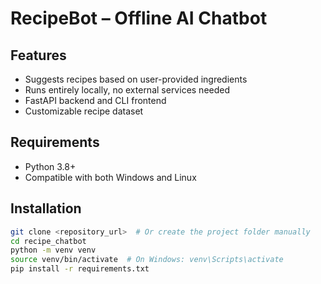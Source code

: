 # RecipeBot – Offline AI Chatbot

## Features
- Suggests recipes based on user-provided ingredients
- Runs entirely locally, no external services needed
- FastAPI backend and CLI frontend
- Customizable recipe dataset

## Requirements
- Python 3.8+
- Compatible with both Windows and Linux

## Installation
```bash
git clone <repository_url>  # Or create the project folder manually
cd recipe_chatbot
python -m venv venv
source venv/bin/activate  # On Windows: venv\Scripts\activate
pip install -r requirements.txt

